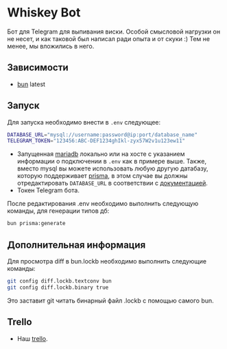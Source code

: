 # Whiskey Bot
Бот для Telegram для выпивания виски. Особой смысловой нагрузки он не несет, и как таковой был написал ради опыта и от скуки :) Тем не менее, мы вложились в него.

## Зависимости
- [bun](https://bun.sh) latest

## Запуск
Для запуска необходимо внести в `.env` следующее: 
```sh
DATABASE_URL="mysql://username:password@ip:port/database_name"
TELEGRAM_TOKEN="123456:ABC-DEF1234ghIkl-zyx57W2v1u123ew11"
```

- Запущенная [mariadb](https://mariadb.org/) локально или на хосте с указанием информации о подключении в `.env` как в примере выше. Также, вместо mysql вы можете использовать любую другую датабазу, которую поддерживает [prisma](https://www.prisma.io/docs/orm/reference/supported-databases), в этом случае вы должны отредактировать `DATABASE_URL` в соответствии с [документацией](https://www.prisma.io/docs/orm/reference/connection-urls).
- Токен Telegram бота.


После редактирования .env необходимо выполнить следующую команды, для генерации типов дб:
```sh
bun prisma:generate
```

## Дополнительная информация
Для просмотра diff в bun.lockb необходимо выполнить следующие команды: 
```sh
git config diff.lockb.textconv bun
git config diff.lockb.binary true
```
Это заставит git читать бинарный файл .lockb с помощью самого bun.

## Trello
- Наш [trello](https://trello.com/b/GVG9J3hm/whiskybot).
